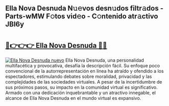 ## Ella Nova Desnuda N𝚞𝚎vos desn𝚞dos filtr𝚊dos - Parts-wMW F𝚘tos vid𝚎o - C𝚘ntenido atr𝚊ctivo JBI6y

# <h2><a href="http://mb1fwmm.tromn.icu/?c=Ella+Nova+Desnuda">🔗👉👉👉 Ella Nova Desnuda 🔗🔗</a></h2>

[![Ella Nova Desnuda nuevo](https://i.imgur.com/pEAQMta.gif)](http://mb1fwmm.tromn.icu/?c=Ella+Nova+Desnuda)
Ella Nova Desnuda, una personalidad multifacética y provocativa, desafía la descripción fácil. Su enfoque poco convencional de la autorrepresentación en línea ha atraído y ofendido a los espectadores, estimulando debates sobre moralidad, privacidad y las complejidades de las sociedades virtuales. A pesar de la incertidumbre de sus próximos pasos, su impacto en la comunidad virtual es significativo. Armado con una dedicación inquebrantable y un atractivo innegable, el alcance de Ella Nova Desnuda en el mundo virtual es expansivo.
